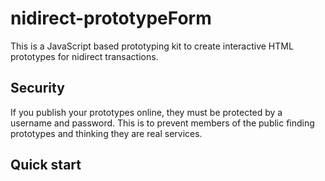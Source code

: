 # nidirect-prototypeForm
This is a JavaScript based prototyping kit to create interactive HTML prototypes for nidirect transactions. 
## Security
If you publish your prototypes online, they must be protected by a username and password. This is to prevent members of the public finding prototypes and thinking they are real services.
## Quick start
